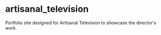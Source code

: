 # artisanal_television

Portfolio site designed for Artisanal Television to showcase the director's work. 
